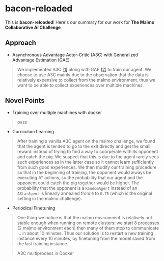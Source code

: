# **bacon-reloaded**

This is **bacon-reloaded**! Here's our summary for our work for **The Malmo Collaborative AI Challenge**

## Approach
* Asynchronous Advantage Actor-Critic (A3C) with Generalized Advantage Estimation (GAE)
> We implemented A3C [[1]](https://arxiv.org/abs/1602.01783) along with GAE [[2]](https://arxiv.org/abs/1506.02438) to train our agent. We choose to use A3C mainly due to the observation that the data is relatively expensive to collect from the malmo environment, thus we want to be able to collect experiences over multiple machines.

## Novel Points
* Training over multiple machines with docker
> pass
* Curriculum Learning
> After training a vanilla A3C agent on the malmo challenge, we found that the agent is tended to go to the exit directly and get the small reward instead of trying to find a way to coorperate with its opponent and catch the pig. We suspect that this is due to the agent rarely sees such experiences as in the latter case so it cannot learn sufficiently from such good experiences. We then modify our training procedure so that in the beginning of training, the opponent would always be executing A* actions, so the probability that our agent and the opponent could catch the pig together would be higher. The probability that the opponent is a ``RandomAgent`` instead of an ``AStarAgent`` is linearly annealed from ``0`` to ``0.75`` (which is the original setting in the malmo challenge).
* Periodical Finetuning
> One thing we notice is that the malmo environment is relatively not stable enough when running on remote clusters: we start 8 processes (2 malmo environment each) then many of them stop to communicate ... in about 10 minutes. Thus our solution is to restart a new training instance every 10 minutes, by finetuning from the model saved from the last training instance.

> A3C multiprocess in Docker
